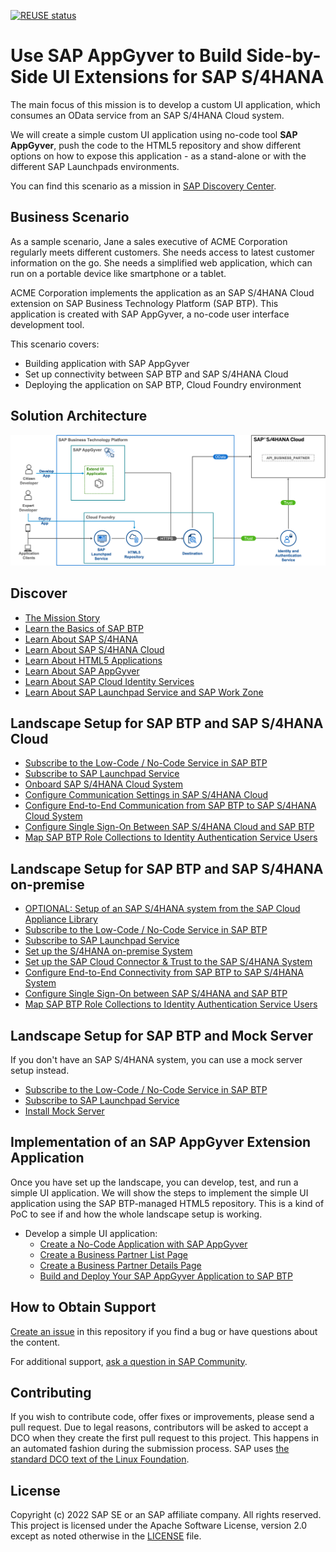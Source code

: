 [![REUSE status](https://api.reuse.software/badge/github.com/SAP-samples/btp-s4hana-nocode-extension)](https://api.reuse.software/info/github.com/SAP-samples/btp-s4hana-nocode-extension)
# Use SAP AppGyver to Build Side-by-Side UI Extensions for SAP S/4HANA

The main focus of this mission is to develop a custom UI application, which consumes an OData service from an SAP S/4HANA Cloud system.

We will create a simple custom UI application using no-code tool **SAP AppGyver**, push the code to the HTML5 repository and show different options on how to expose this application - as a stand-alone or with the different SAP Launchpads environments.

You can find this scenario as a mission in [SAP Discovery Center](https://discovery-center.cloud.sap/missiondetail/4024/4228/).

## Business Scenario

As a sample scenario, Jane a sales executive of ACME Corporation regularly meets different customers. She needs access to latest customer information on the go. She needs a simplified web application, which can run on a portable device like smartphone or a tablet.

ACME Corporation implements the application as an SAP S/4HANA Cloud extension on SAP Business Technology Platform (SAP BTP). This application is created with SAP AppGyver, a no-code user interface development tool.

This scenario covers:

* Building application with SAP AppGyver
* Set up connectivity between SAP BTP and SAP S/4HANA Cloud
* Deploying the application on SAP BTP, Cloud Foundry environment

## Solution Architecture

 ![Solution Architecture](./discover/images/ScenarioArchitecture.png)

## Discover

* [The Mission Story](discover/business-story.md)
* [Learn the Basics of SAP BTP](https://github.com/SAP-samples/cloud-extension-html5-sample/blob/mission/mission/discover/BTP.md)
* [Learn About SAP S/4HANA](https://github.com/SAP-samples/cloud-extension-html5-sample/blob/mission/mission/discover/S4H.md)
* [Learn About SAP S/4HANA Cloud](./discover/S4HC.md)
* [Learn About HTML5 Applications](https://github.com/SAP-samples/cloud-extension-html5-sample/blob/mission/mission/discover/HTML5.md)
* [Learn About SAP AppGyver](./discover/AppGyver.md)
* [Learn About SAP Cloud Identity Services](https://github.com/SAP-samples/cloud-extension-html5-sample/blob/mission/mission/discover/IAS.md)
* [Learn About SAP Launchpad Service and SAP Work Zone](https://github.com/SAP-samples/cloud-extension-html5-sample/blob/mission/mission/discover/Launchpad.md)



## Landscape Setup for SAP BTP and SAP S/4HANA Cloud

  - [Subscribe to the Low-Code / No-Code Service in SAP BTP](./setup/btp/README.md)
  - [Subscribe to SAP Launchpad Service](./setup/launchpad/README.md)
  - [Onboard SAP S/4HANA Cloud System](./setup/s4hc-onboarding/README.md)
  - [Configure Communication Settings in SAP S/4HANA Cloud](./setup/s4hc-setup/setup-s4hc-system.md)
  - [Configure End-to-End Communication from SAP BTP to SAP S/4HANA Cloud System](./connectivity/end-to-end-connection.md)
  - [Configure Single Sign-On Between SAP S/4HANA Cloud and SAP BTP](https://github.com/SAP-samples/cloud-extension-html5-sample/blob/mission/mission/custom-idp/README.md)
  - [Map SAP BTP Role Collections to Identity Authentication Service Users](./setup/rolemapping/README.md)


## Landscape Setup for SAP BTP and SAP S/4HANA on-premise
  - [OPTIONAL: Setup of an SAP S/4HANA system from the SAP Cloud Appliance Library](https://github.com/SAP-samples/cloud-extension-ecc-business-process/blob/mission/mission/cal-setup/CALS4H.md)
  - [Subscribe to the Low-Code / No-Code Service in SAP BTP](./setup/btp/README.md)
  - [Subscribe to SAP Launchpad Service](./setup/launchpad/README.md)
  - [Set up the S/4HANA on-premise System](https://github.com/SAP-samples/cloud-extension-html5-sample/blob/mission/mission/s4h-setup/README.md)
  - [Set up the SAP Cloud Connector & Trust to the SAP S/4HANA System](https://github.com/SAP-samples/cloud-extension-html5-sample/blob/mission/mission/cloud-connector/README.md)
  - [Configure End-to-End Connectivity from SAP BTP to SAP S/4HANA System](./connectivity/s4hpp-connection.md)
  - [Configure Single Sign-On between SAP S/4HANA and SAP BTP](https://github.com/SAP-samples/cloud-extension-html5-sample/blob/mission/mission/custom-idp/README.md)
  - [Map SAP BTP Role Collections to Identity Authentication Service Users](./setup/rolemapping/README.md)

## Landscape Setup for SAP BTP and Mock Server

If you don't have an SAP S/4HANA system, you can use a mock server setup instead.

  - [Subscribe to the Low-Code / No-Code Service in SAP BTP](./setup/btp/README.md)
  - [Subscribe to SAP Launchpad Service](./setup/launchpad/README.md)
  - [Install Mock Server](./setup/mock/README.md)


## Implementation of an SAP AppGyver Extension Application

Once you have set up the landscape, you can develop, test, and run a simple UI application. We will show the steps to implement the simple UI application using the SAP BTP-managed HTML5 repository. This is a kind of PoC to see if and how the whole landscape setup is working.

* Develop a simple UI application:
  * [Create a No-Code Application with SAP AppGyver](./create-application/develop/README.md)
  * [Create a Business Partner List Page](./create-application/develop/ListPage/README.md)
  * [Create a Business Partner Details Page](./create-application/develop/DetailsPage/README.md)
  * [Build and Deploy Your SAP AppGyver Application to SAP BTP](./create-application/deploy/README.md)

## How to Obtain Support

[Create an issue](https://github.com/SAP-samples/btp-s4hana-nocode-extension/issues) in this repository if you find a bug or have questions about the content.

For additional support, [ask a question in SAP Community](https://answers.sap.com/questions/ask.html).

## Contributing

If you wish to contribute code, offer fixes or improvements, please send a pull request. Due to legal reasons, contributors will be asked to accept a DCO when they create the first pull request to this project. This happens in an automated fashion during the submission process. SAP uses [the standard DCO text of the Linux Foundation](https://developercertificate.org/).

## License

Copyright (c) 2022 SAP SE or an SAP affiliate company. All rights reserved. This project is licensed under the Apache Software License, version 2.0 except as noted otherwise in the [LICENSE](LICENSE) file.
